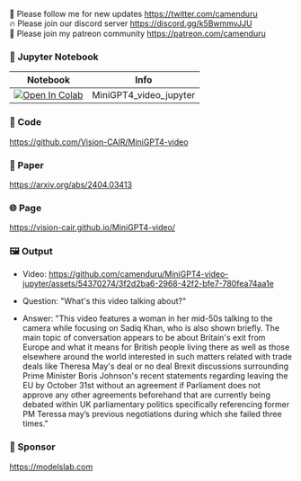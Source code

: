 🐣 Please follow me for new updates https://twitter.com/camenduru <br />
🔥 Please join our discord server https://discord.gg/k5BwmmvJJU <br />
🥳 Please join my patreon community https://patreon.com/camenduru <br />

### 🍊 Jupyter Notebook

| Notebook | Info
| --- | --- |
[![Open In Colab](https://colab.research.google.com/assets/colab-badge.svg)](https://colab.research.google.com/github/camenduru/MiniGPT4-video-jupyter/blob/main/MiniGPT4_video_jupyter.ipynb) | MiniGPT4_video_jupyter

### 🧬 Code
https://github.com/Vision-CAIR/MiniGPT4-video

### 📄 Paper
https://arxiv.org/abs/2404.03413

### 🌐 Page
https://vision-cair.github.io/MiniGPT4-video/

### 🖼 Output

- Video: https://github.com/camenduru/MiniGPT4-video-jupyter/assets/54370274/3f2d2ba6-2968-42f2-bfe7-780fea74aa1e

- Question: "What's this video talking about?"
- Answer: "This video features a woman in her mid-50s talking to the camera while focusing on Sadiq Khan, who is also shown briefly. The main topic of conversation appears to be about Britain's exit from Europe and what it means for British people living there as well as those elsewhere around the world interested in such matters related with trade deals like Theresa May's deal or no deal Brexit discussions surrounding Prime Minister Boris Johnson's recent statements regarding leaving the EU by October 31st without an agreement if Parliament does not approve any other agreements beforehand that are currently being debated within UK parliamentary politics specifically referencing former PM Teressa may’s previous negotiations during which she failed three times."


### 🏢 Sponsor
https://modelslab.com
